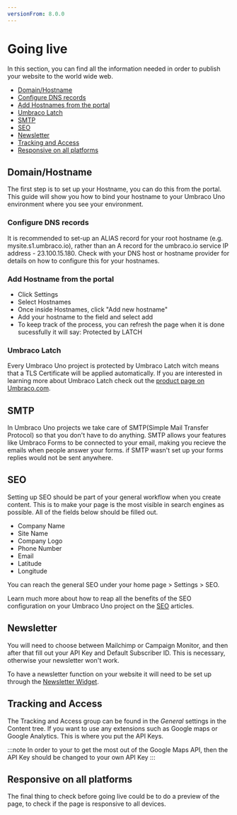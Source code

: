 ```yaml
---
versionFrom: 8.0.0
---
```


# Going live

In this section, you can find all the information needed in order to publish your website to the world wide web.

- [Domain/Hostname](#domain-hostname)
- [Configure DNS records](#configure-dns-records)
- [Add Hostnames from the portal](#add-hostname-from-the-portal)
- [Umbraco Latch](#umbraco-latch)
- [SMTP](#smtp)
- [SEO](#seo)
- [Newsletter](#newsletter)
- [Tracking and Access](#tracking-and-access)
- [Responsive on all platforms](#responsive-on-all-platforms)

## Domain/Hostname

The first step is to set up your Hostname, you can do this from the portal.
This guide will show you how to bind your hostname to your Umbraco Uno environment where you see your environment.

### Configure DNS records

It is recommended to set-up an ALIAS record for your root hostname (e.g. mysite.s1.umbraco.io), rather than an A record for the umbraco.io service IP address - 23.100.15.180.
Check with your DNS host or hostname provider for details on how to configure this for your hostnames.

### Add Hostname from the portal

- Click Settings
- Select Hostnames
- Once inside Hostnames, click "Add new hostname"
- Add your hostname to the field and select add
- To keep track of the process, you can refresh the page when it is done sucessfully it will say: Protected by LATCH  

### Umbraco Latch

Every Umbraco Uno project is protected by Umbraco Latch witch means that a TLS Certificate will be applied automatically.
If you are interested in learning more about Umbraco Latch check out the [product page on Umbraco.com](https://umbraco.com/products/umbraco-cloud/umbraco-latch/).

## SMTP

In Umbraco Uno projects we take care of SMTP(Simple Mail Transfer Protocol) so that you don't have to do anything.
SMTP allows your features like Umbraco Forms to be connected to your email, making you recieve the emails when people answer your forms. if SMTP wasn't set up your forms replies would not be sent anywhere.

## SEO

Setting up SEO should be part of your general workflow when you create content. This is to make your page is the most visible in search engines as possible. All of the fields below should be filled out.

- Company Name
- Site Name
- Company Logo
- Phone Number
- Email
- Latitude
- Longitude

You can reach the general SEO under your home page > Settings > SEO.

Learn much more about how to reap all the benefits of the SEO configuration on your Umbraco Uno project on the [SEO](../SEO) articles.

## Newsletter

You will need to choose between Mailchimp or Campaign Monitor, and then after that fill out your API Key and Default Subscriber ID.
This is necessary, otherwise your newsletter won't work.

To have a newsletter function on your website it will need to be set up through the [Newsletter Widget](../Widgets/Newsletter).

## Tracking and Access

The Tracking and Access group can be found in the *General* settings in the Content tree. If you want to use any extensions such as Google maps or Google Analytics. This is where you put the API Keys.

:::note
In order to your to get the most out of the Google Maps API, then the API Key should be changed to your own API Key
:::

## Responsive on all platforms

The final thing to check before going live could be to do a preview of the page, to check if the page is responsive to all devices.
